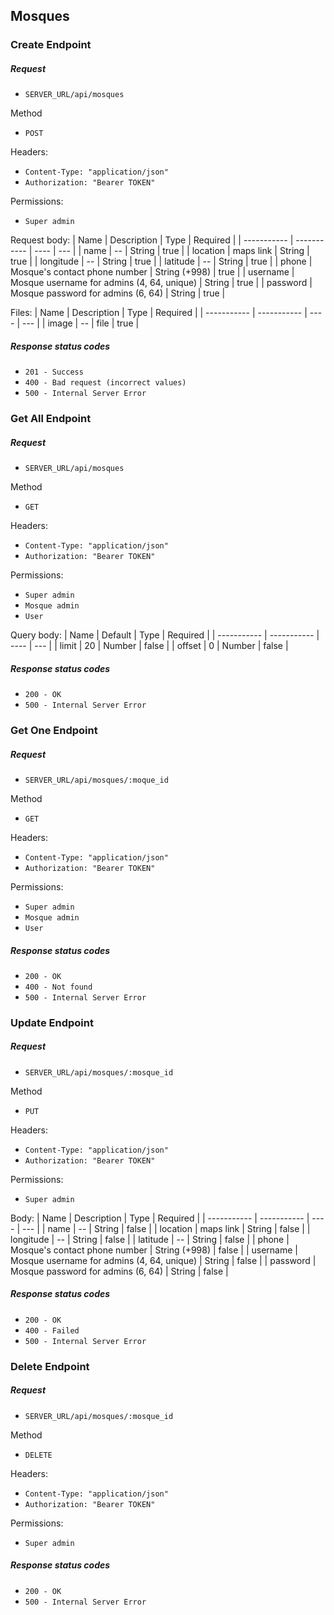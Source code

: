 ## Mosques 

### Create Endpoint

##### Request

* `SERVER_URL/api/mosques`

Method
* `POST`

Headers:
* `Content-Type: "application/json"`
* `Authorization: "Bearer TOKEN"`

Permissions:
* `Super admin`

Request body:
| Name | Description | Type | Required |
| ----------- | ----------- | ---- | --- |
| name | -- | String | true |
| location | maps link | String | true |
| longitude | -- | String | true |
| latitude | -- | String | true |
| phone | Mosque's contact phone number | String (+998) | true |
| username | Mosque username for admins (4, 64, unique) | String | true |
| password | Mosque password for admins (6, 64) | String | true |

Files: 
| Name | Description | Type | Required |
| ----------- | ----------- | ---- | --- |
| image | -- | file | true |

##### Response status codes

* `201 - Success`
* `400 - Bad request (incorrect values)`
* `500 - Internal Server Error`

### Get All Endpoint

##### Request

* `SERVER_URL/api/mosques`

Method
* `GET`

Headers:
* `Content-Type: "application/json"`  
* `Authorization: "Bearer TOKEN"`

Permissions:
* `Super admin`
* `Mosque admin`
* `User`

Query body:
| Name | Default | Type | Required |
| ----------- | ----------- | ---- | --- |
| limit | 20 | Number | false |
| offset | 0 | Number | false |

##### Response status codes

* `200 - OK`  
* `500 - Internal Server Error`

### Get One Endpoint

##### Request

* `SERVER_URL/api/mosques/:moque_id`

Method
* `GET`

Headers:
* `Content-Type: "application/json"`  
* `Authorization: "Bearer TOKEN"`

Permissions:
* `Super admin`
* `Mosque admin`
* `User`

##### Response status codes

* `200 - OK`  
* `400 - Not found`  
* `500 - Internal Server Error`

### Update Endpoint

##### Request

* `SERVER_URL/api/mosques/:mosque_id`

Method
* `PUT`

Headers:
* `Content-Type: "application/json"`  
* `Authorization: "Bearer TOKEN"`

Permissions:
* `Super admin`

Body:
| Name | Description | Type | Required |
| ----------- | ----------- | ---- | --- |
| name | -- | String | false |
| location | maps link | String | false |
| longitude | -- | String | false |
| latitude | -- | String | false |
| phone | Mosque's contact phone number | String (+998) | false |
| username | Mosque username for admins (4, 64, unique) | String | false |
| password | Mosque password for admins (6, 64) | String | false |

##### Response status codes

* `200 - OK`  
* `400 - Failed`  
* `500 - Internal Server Error`

### Delete Endpoint

##### Request

* `SERVER_URL/api/mosques/:mosque_id`

Method
* `DELETE`

Headers:
* `Content-Type: "application/json"`  
* `Authorization: "Bearer TOKEN"`

Permissions:
* `Super admin`

##### Response status codes

* `200 - OK`
* `500 - Internal Server Error`